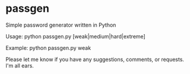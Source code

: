passgen
=======

Simple password generator written in Python

Usage: python passgen.py [weak|medium|hard|extreme]

Example: python passgen.py weak

Please let me know if you have any suggestions, comments, or requests.  I'm all ears.
